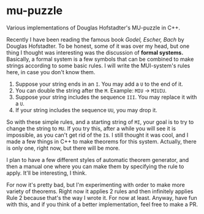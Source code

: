 # mu-puzzle
Various implementations of Douglas Hofstadter's MU-puzzle in C++.

Recently I have been reading the famous book _Godel, Escher, Bach_ by Douglas Hofstadter. To be honest, some of it was over my head, but one thing I thought was interesting was the discussion of __formal systems.__ Basically, a formal system is a few symbols that can be combined to make strings according to some basic rules. I will write the MUI-system's rules here, in case you don't know them.

1. Suppose your string ends in an `I`. You may add a `U` to the end of it.
2. You can double the string after the `M`. Example: `MIU` → `MIUIU`.
3. Suppose your string includes the sequence `III`. You may replace it with a `U`.
4. If your string includes the sequence `UU`, you may drop it.

So with these simple rules, and a starting string of `MI`, your goal is to try to change the string to `MU`. If you try this, after a while you will see it is impossible, as you can't get rid of the `I`s. I still thought it was cool, and I made a few things in C++ to make theorems for this system. Actually, there is only one, right now, but there will be more. 

I plan to have a few different styles of automatic theorem generator, and then a manual one where you can make them by specifying the rule to apply. It'll be interesting, I think.

For now it's pretty bad, but I'm experimenting with order to make more variety of theorems. Right now it applies 2 rules and then infinitely applies Rule 2 because that's the way I wrote it. For now at least. Anyway, have fun with this, and if you think of a better implementation, feel free to make a PR.

